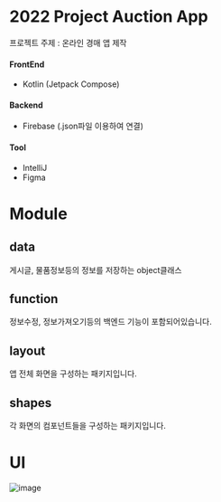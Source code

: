 # 2022 Project Auction App
프로젝트 주제 : 온라인 경매 앱 제작

#### FrontEnd
* Kotlin (Jetpack Compose)

#### Backend
* Firebase (.json파일 이용하여 연결)

#### Tool
* IntelliJ
* Figma

# Module

## data 

게시글, 물품정보등의 정보를 저장하는 object클래스

## function 

정보수정, 정보가져오기등의 백엔드 기능이 포함되어있습니다.

## layout

앱 전체 화면을 구성하는 패키지입니다.

## shapes

각 화면의 컴포넌트들을 구성하는 패키지입니다.

# UI

![image](https://github.com/user-attachments/assets/f1b941cf-7c6d-4252-9b0f-902e2af4cfba)


